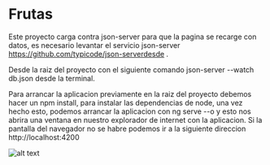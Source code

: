 # Frutas
Este proyecto carga contra json-server  para que la pagina se recarge con datos, es necesario levantar el servicio json-server  https://github.com/typicode/json-serverdesde .

Desde la raiz del proyecto con el siguiente comando json-server --watch db.json desde la terminal.

Para arrancar la aplicacion previamente en la raiz del proyecto debemos hacer un npm install, para instalar las dependencias de node, una vez hecho esto, podemos arrancar la aplicacion con ng serve --o y esto nos abrira una ventana en nuestro explorador de internet con la aplicacion. Si la pantalla del navegador no se habre podemos ir a la siguiente direccion http://localhost:4200

![alt text](https://github.com/RaulAbejonDelgado/frutas/tree/master/src/assets/principal.png )







